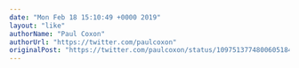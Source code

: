 ```yaml
---
date: "Mon Feb 18 15:10:49 +0000 2019"
layout: "like"
authorName: "Paul Coxon"
authorUrl: "https://twitter.com/paulcoxon"
originalPost: "https://twitter.com/paulcoxon/status/1097513774800605184"
---
```

